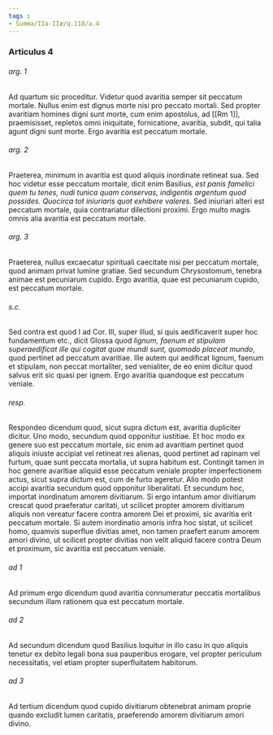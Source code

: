 ```yaml
---
tags : 
- Summa/IIa-IIæ/q.118/a.4
---
```


### Articulus 4

###### arg. 1
Ad quartum sic proceditur. Videtur quod avaritia semper sit peccatum mortale. Nullus enim est dignus morte nisi pro peccato mortali. Sed propter avaritiam homines digni sunt morte, cum enim apostolus, ad [[Rm 1]], praemisisset, repletos omni iniquitate, fornicatione, avaritia, subdit, qui talia agunt digni sunt morte. Ergo avaritia est peccatum mortale.

###### arg. 2
Praeterea, minimum in avaritia est quod aliquis inordinate retineat sua. Sed hoc videtur esse peccatum mortale, dicit enim Basilius, *est panis famelici quem tu tenes, nudi tunica quam conservas, indigentis argentum quod possides. Quocirca tot iniuriaris quot exhibere valeres*. Sed iniuriari alteri est peccatum mortale, quia contrariatur dilectioni proximi. Ergo multo magis omnis alia avaritia est peccatum mortale.

###### arg. 3
Praeterea, nullus excaecatur spirituali caecitate nisi per peccatum mortale, quod animam privat lumine gratiae. Sed secundum Chrysostomum, tenebra animae est pecuniarum cupido. Ergo avaritia, quae est pecuniarum cupido, est peccatum mortale.

###### s.c.
Sed contra est quod I ad Cor. III, super illud, si quis aedificaverit super hoc fundamentum etc., dicit Glossa quod *lignum, faenum et stipulam superaedificat ille qui cogitat quae mundi sunt, quomodo placeat mundo*, quod pertinet ad peccatum avaritiae. Ille autem qui aedificat lignum, faenum et stipulam, non peccat mortaliter, sed venialiter, de eo enim dicitur quod salvus erit sic quasi per ignem. Ergo avaritia quandoque est peccatum veniale.

###### resp.
Respondeo dicendum quod, sicut supra dictum est, avaritia dupliciter dicitur. Uno modo, secundum quod opponitur iustitiae. Et hoc modo ex genere suo est peccatum mortale, sic enim ad avaritiam pertinet quod aliquis iniuste accipiat vel retineat res alienas, quod pertinet ad rapinam vel furtum, quae sunt peccata mortalia, ut supra habitum est. Contingit tamen in hoc genere avaritiae aliquid esse peccatum veniale propter imperfectionem actus, sicut supra dictum est, cum de furto ageretur. Alio modo potest accipi avaritia secundum quod opponitur liberalitati. Et secundum hoc, importat inordinatum amorem divitiarum. Si ergo intantum amor divitiarum crescat quod praeferatur caritati, ut scilicet propter amorem divitiarum aliquis non vereatur facere contra amorem Dei et proximi, sic avaritia erit peccatum mortale. Si autem inordinatio amoris infra hoc sistat, ut scilicet homo, quamvis superflue divitias amet, non tamen praefert earum amorem amori divino, ut scilicet propter divitias non velit aliquid facere contra Deum et proximum, sic avaritia est peccatum veniale.

###### ad 1
Ad primum ergo dicendum quod avaritia connumeratur peccatis mortalibus secundum illam rationem qua est peccatum mortale.

###### ad 2
Ad secundum dicendum quod Basilius loquitur in illo casu in quo aliquis tenetur ex debito legali bona sua pauperibus erogare, vel propter periculum necessitatis, vel etiam propter superfluitatem habitorum.

###### ad 3
Ad tertium dicendum quod cupido divitiarum obtenebrat animam proprie quando excludit lumen caritatis, praeferendo amorem divitiarum amori divino.

